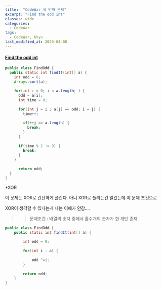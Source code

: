 ```yaml
---
title:  "CodeWar 네 번째 문제"
excerpt: "Find the odd int"
classes: wide
categories:
  - CodeWar
tags:
  - CodeWar, 6kyu
last_modified_at: 2020-04-08
---
```


#### [Find the odd int](https://www.codewars.com/kata/54da5a58ea159efa38000836)

```java
public class FindOdd {
  public static int findIt(int[] a) {
    int odd = 0;
    Arrays.sort(a);
    
    for(int i = 0; i < a.length; ) {
      odd = a[i];
      int time = 0;
      
      for(int j = i ; a[j] == odd; i = j) {
        time++;
        
        if(++j == a.length) {
          break;
        }
      }
      
      if(time % 2 != 0) {
        break;
      }     
    }
    
      return odd;
  }
}
```



*XOR

이 문제는 XOR로 간단하게 풀린다. 아니 XOR로 풀리는건 알겠는데 이 문제 조건으로

XOR이 생각할 수 있다는게 나는 이해가 안감....

> > 문제조건 : 배열의 숫자 중에서 홀수개의 숫자가 한 개만 존재



```java
public class FindOdd {
	public static int findIt(int[] a) {
		
		int odd = 0;
		
		for(int i : a) {
			
			odd ^=i;
		}
		
	  	return odd;
	}
}
```

